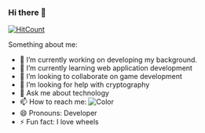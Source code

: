 ### Hi there 👋


[![HitCount](http://hits.dwyl.com/Mr-G-D/Mr-G-D.svg)](http://hits.dwyl.com/Mr-G-D/Mr-G-D)

Something about me:

- 🔭 I’m currently working on developing my background.
- 🌱 I’m currently learning web application development
- 👯 I’m looking to collaborate on game development
- 🤔 I’m looking for help with cryptography
- 💬 Ask me about technology
- 📫 How to reach me: ![Color](https://www.google.com/url?sa=i&url=https%3A%2F%2Fwww.flaticon.com%2Ffree-icon%2Flinkedin_174857&psig=AOvVaw0ZufO02TtjKhujvWuU3ge3&ust=1616332663170000&source=images&cd=vfe&ved=0CAIQjRxqFwoTCKCBvMP6vu8CFQAAAAAdAAAAABAD)
- 😄 Pronouns: Developer
- ⚡ Fun fact: I love wheels
